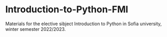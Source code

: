 # Introduction-to-Python-FMI
Materials for the elective sibject Introduction to Python in Sofia university, winter semester 2022/2023.

